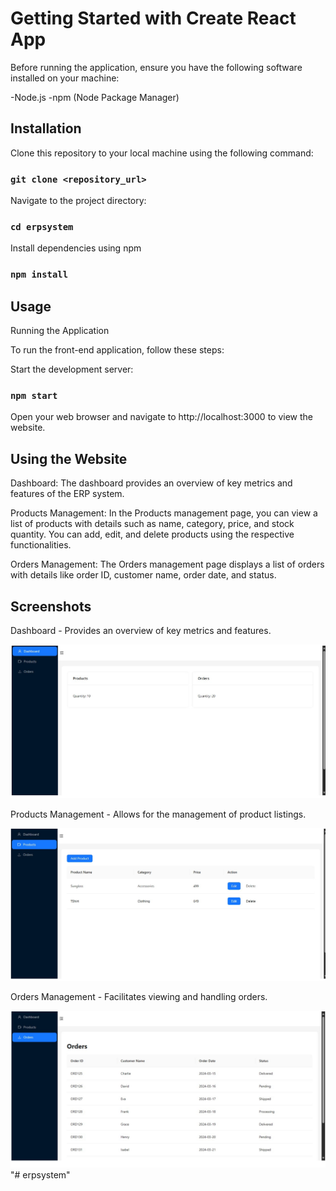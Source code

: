 # Getting Started with Create React App

Before running the application, ensure you have the following software installed on your machine:

-Node.js
-npm (Node Package Manager)

## Installation

Clone this repository to your local machine using the following command:

### `git clone <repository_url>`

Navigate to the project directory:

### `cd erpsystem`

Install dependencies using npm

### `npm install`

## Usage

Running the Application

To run the front-end application, follow these steps:

Start the development server:

### `npm start`

Open your web browser and navigate to http://localhost:3000 to view the website.

## Using the Website
Dashboard: The dashboard provides an overview of key metrics and features of the ERP system.

Products Management: In the Products management page, you can view a list of products with details such as name, category, price, and stock quantity. You can add, edit, and delete products using the respective functionalities.

Orders Management: The Orders management page displays a list of orders with details like order ID, customer name, order date, and status.

## Screenshots

Dashboard - Provides an overview of key metrics and features.

![](screenshot/Dashboard.png)

Products Management - Allows for the management of product listings.

![](screenshot/Products.png)

Orders Management - Facilitates viewing and handling orders.

![](screenshot/Orders.png)"# erpsystem" 

